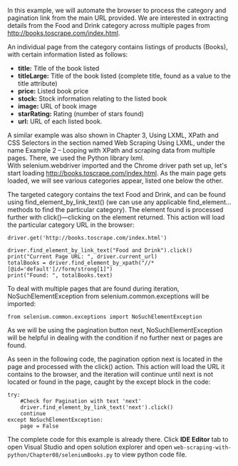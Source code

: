 In this example, we will automate the browser to process the category and pagination link from the main URL provided. We are interested in extracting details from the Food and Drink category across multiple pages from http://books.toscrape.com/index.html.

An individual page from the category contains listings of products (Books), with certain information listed as follows:

- **title:** Title of the book listed
- **titleLarge:** Title of the book listed (complete title, found as a value to the title  attribute) 
- **price:** Listed book price 
- **stock:** Stock information relating to the listed book
- **image:** URL of book image
- **starRating:** Rating (number of stars found)
- **url:** URL of each listed book.

A similar example was also shown in Chapter 3, Using LXML, XPath and CSS Selectors in the section named Web Scraping Using LXML, under the name Example 2 – Looping with XPath and scraping data from multiple pages. There, we used the Python library lxml.  
With selenium.webdriver imported and the Chrome driver path set up, let's start loading http://books.toscrape.com/index.html. As the main page gets loaded, we will see various categories appear, listed one below the other.

The targeted category contains the text Food and Drink, and can be found using find_element_by_link_text() (we can use any applicable find_element... methods to find the particular category). The element found is processed further with click()—clicking on the element returned. This action will load the particular category URL in the browser:

```
driver.get('http://books.toscrape.com/index.html')

driver.find_element_by_link_text("Food and Drink").click()
print("Current Page URL: ", driver.current_url)
totalBooks = driver.find_element_by_xpath("//*[@id='default']//form/strong[1]")
print("Found: ", totalBooks.text)
```

To deal with multiple pages that are found during  iteration, NoSuchElementException from selenium.common.exceptions will be imported:

```
from selenium.common.exceptions import NoSuchElementException
```

As we will be using the pagination button next, NoSuchElementException will be helpful in dealing with the condition if no further next or pages are found. 

As seen in the following code, the pagination option next is located in the page and processed with the click() action. This action will load the URL it contains to the browser, and the iteration will continue until next is not located or found in the page, caught by the except block in the code:

```
try:
    #Check for Pagination with text 'next'
    driver.find_element_by_link_text('next').click()
    continue
except NoSuchElementException:
    page = False
```

The complete code for this example is already there. Click **IDE Editor** tab to open Visual Studio and open solution explorer and open `web-scraping-with-python/Chapter08/seleniumBooks.py` to view python code file.
